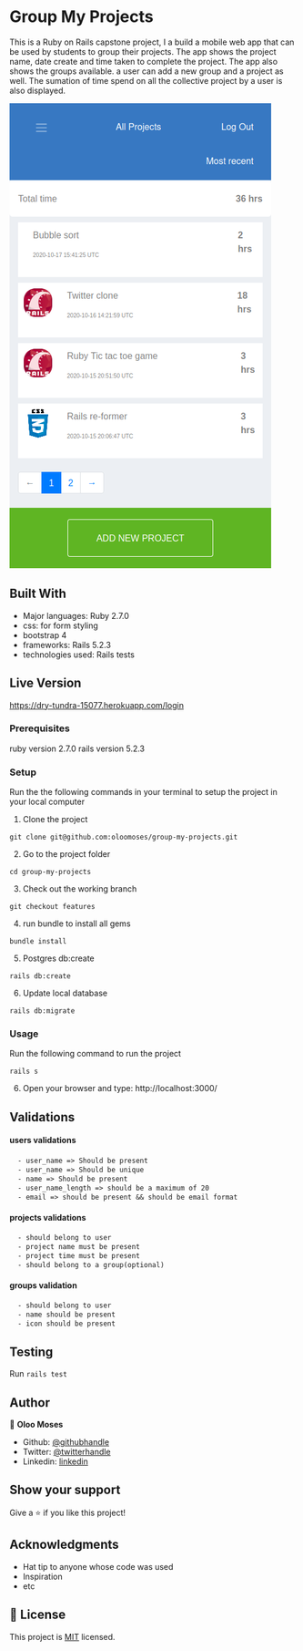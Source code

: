 # Group My Projects

This is a Ruby on Rails capstone project, I a build a mobile web app that can be used by students to group their projects. The app shows the project name, date create and time taken to complete the project. The app also shows the groups available. a user can add a new group and a project as well. The sumation of time spend on all the collective project by a user is also displayed.

![screenshot](app/assets/images/Screenshot.png)

## Built With
- Major languages: Ruby 2.7.0
- css: for form styling
- bootstrap 4
- frameworks: Rails 5.2.3
- technologies used: Rails tests

## Live Version
https://dry-tundra-15077.herokuapp.com/login

### Prerequisites
ruby version 2.7.0
rails version 5.2.3

### Setup
Run the the following commands in your terminal to setup the project in your local computer

1. Clone the project
```console
git clone git@github.com:oloomoses/group-my-projects.git
```
2. Go to the project folder
```console
cd group-my-projects
```
3. Check out the working branch
```console
git checkout features
```
4. run bundle to install all gems
```console
bundle install
```
5. Postgres db:create
```console
rails db:create
```
6. Update local database
```console
rails db:migrate
```

### Usage
Run the following command to run the project
```console
rails s
```  
6. Open your browser and type: http://localhost:3000/

## Validations
   #### users validations
      - user_name => Should be present 
      - user_name => Should be unique
      - name => Should be present
      - user_name_length => should be a maximum of 20
      - email => should be present && should be email format

   #### projects validations 
      - should belong to user
      - project name must be present
      - project time must be present
      - should belong to a group(optional)

   #### groups validation
      - should belong to user
      - name should be present
      - icon should be present
  
## Testing
  Run `rails test`

## Author

👤 **Oloo Moses**

- Github: [@githubhandle](https://github.com/oloomoses)
- Twitter: [@twitterhandle](https://twitter.com/olooine)
- Linkedin: [linkedin](https://www.linkedin.com/in/oloo-moses-528bb1b3/)

## Show your support

Give a ⭐️ if you like this project!

## Acknowledgments

- Hat tip to anyone whose code was used
- Inspiration
- etc

## 📝 License

This project is [MIT](lic.url) licensed.

